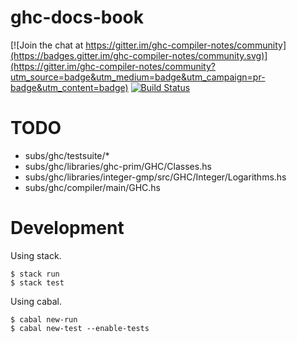# ghc-docs-book

[![Join the chat at https://gitter.im/ghc-compiler-notes/community](https://badges.gitter.im/ghc-compiler-notes/community.svg)](https://gitter.im/ghc-compiler-notes/community?utm_source=badge&utm_medium=badge&utm_campaign=pr-badge&utm_content=badge) [![Build Status](https://travis-ci.org/myuon/ghc-compiler-notes.svg?branch=master)](https://travis-ci.org/myuon/ghc-compiler-notes)

# TODO

- subs/ghc/testsuite/*
- subs/ghc/libraries/ghc-prim/GHC/Classes.hs
- subs/ghc/libraries/integer-gmp/src/GHC/Integer/Logarithms.hs
- subs/ghc/compiler/main/GHC.hs

# Development

Using stack.

```shell
$ stack run
$ stack test
```

Using cabal.

```shell
$ cabal new-run
$ cabal new-test --enable-tests
```
